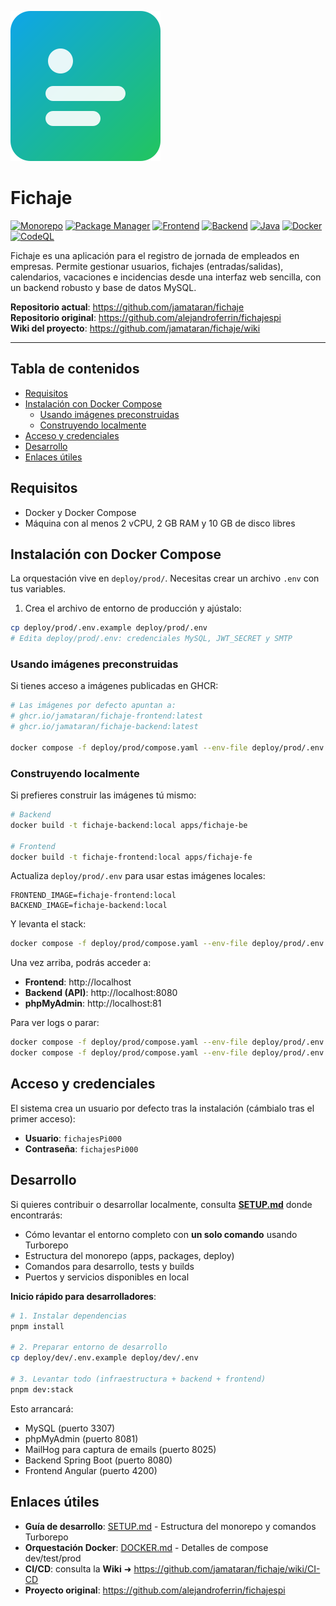 ![Fichaje logo](packages/brand/assets/logo.svg)

# Fichaje

[![Monorepo](https://img.shields.io/badge/monorepo-turborepo-6A5ACD)](https://turbo.build/repo)
[![Package Manager](https://img.shields.io/badge/pnpm-%E2%89%A58-blueviolet)](https://pnpm.io/)
[![Frontend](https://img.shields.io/badge/Angular-13-red)](https://angular.io/)
[![Backend](https://img.shields.io/badge/Spring%20Boot-2.5-brightgreen)](https://spring.io/projects/spring-boot)
[![Java](https://img.shields.io/badge/Java-11-orange)](https://adoptium.net/temurin/releases/)
[![Docker](https://img.shields.io/badge/Docker-Compose-informational)](deploy/)
[![CodeQL](https://github.com/jamataran/fichaje/actions/workflows/codeql.yml/badge.svg)](https://github.com/jamataran/fichaje/actions/workflows/codeql.yml)

Fichaje es una aplicación para el registro de jornada de empleados en empresas. Permite gestionar usuarios, fichajes (entradas/salidas), calendarios, vacaciones e incidencias desde una interfaz web sencilla, con un backend robusto y base de datos MySQL.

**Repositorio actual**: https://github.com/jamataran/fichaje  
**Repositorio original**: https://github.com/alejandroferrin/fichajespi  
**Wiki del proyecto**: https://github.com/jamataran/fichaje/wiki

---

## Tabla de contenidos
- [Requisitos](#requisitos)
- [Instalación con Docker Compose](#instalación-con-docker-compose)
  - [Usando imágenes preconstruidas](#usando-imágenes-preconstruidas)
  - [Construyendo localmente](#construyendo-localmente)
- [Acceso y credenciales](#acceso-y-credenciales)
- [Desarrollo](#desarrollo)
- [Enlaces útiles](#enlaces-útiles)

## Requisitos
- Docker y Docker Compose
- Máquina con al menos 2 vCPU, 2 GB RAM y 10 GB de disco libres

## Instalación con Docker Compose

La orquestación vive en `deploy/prod/`. Necesitas crear un archivo `.env` con tus variables.

1) Crea el archivo de entorno de producción y ajústalo:

```bash
cp deploy/prod/.env.example deploy/prod/.env
# Edita deploy/prod/.env: credenciales MySQL, JWT_SECRET y SMTP
```

### Usando imágenes preconstruidas

Si tienes acceso a imágenes publicadas en GHCR:

```bash
# Las imágenes por defecto apuntan a:
# ghcr.io/jamataran/fichaje-frontend:latest
# ghcr.io/jamataran/fichaje-backend:latest

docker compose -f deploy/prod/compose.yaml --env-file deploy/prod/.env up -d
```

### Construyendo localmente

Si prefieres construir las imágenes tú mismo:

```bash
# Backend
docker build -t fichaje-backend:local apps/fichaje-be

# Frontend
docker build -t fichaje-frontend:local apps/fichaje-fe
```

Actualiza `deploy/prod/.env` para usar estas imágenes locales:

```
FRONTEND_IMAGE=fichaje-frontend:local
BACKEND_IMAGE=fichaje-backend:local
```

Y levanta el stack:

```bash
docker compose -f deploy/prod/compose.yaml --env-file deploy/prod/.env up -d
```

Una vez arriba, podrás acceder a:
- **Frontend**: http://localhost
- **Backend (API)**: http://localhost:8080
- **phpMyAdmin**: http://localhost:81

Para ver logs o parar:

```bash
docker compose -f deploy/prod/compose.yaml --env-file deploy/prod/.env logs -f
docker compose -f deploy/prod/compose.yaml --env-file deploy/prod/.env down
```

## Acceso y credenciales

El sistema crea un usuario por defecto tras la instalación (cámbialo tras el primer acceso):

- **Usuario**: `fichajesPi000`
- **Contraseña**: `fichajesPi000`

## Desarrollo

Si quieres contribuir o desarrollar localmente, consulta **[SETUP.md](SETUP.md)** donde encontrarás:

- Cómo levantar el entorno completo con **un solo comando** usando Turborepo
- Estructura del monorepo (apps, packages, deploy)
- Comandos para desarrollo, tests y builds
- Puertos y servicios disponibles en local

**Inicio rápido para desarrolladores**:

```bash
# 1. Instalar dependencias
pnpm install

# 2. Preparar entorno de desarrollo
cp deploy/dev/.env.example deploy/dev/.env

# 3. Levantar todo (infraestructura + backend + frontend)
pnpm dev:stack
```

Esto arrancará:
- MySQL (puerto 3307)
- phpMyAdmin (puerto 8081)
- MailHog para captura de emails (puerto 8025)
- Backend Spring Boot (puerto 8080)
- Frontend Angular (puerto 4200)

## Enlaces útiles
- **Guía de desarrollo**: [SETUP.md](SETUP.md) - Estructura del monorepo y comandos Turborepo
- **Orquestación Docker**: [DOCKER.md](DOCKER.md) - Detalles de compose dev/test/prod
- **CI/CD**: consulta la **Wiki** ➜ https://github.com/jamataran/fichaje/wiki/CI-CD
- **Proyecto original**: https://github.com/alejandroferrin/fichajespi
